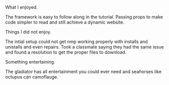 What I enjoyed.

The framework is easy to follow along in the tutorial. Passing props to make code simpler to read and still achieve a dynamic website. 

Things I did not enjoy. 

The intial setup could not get nmp working properly with installs and unistalls and even repairs. Took a classmate saying they had the same issue and found a resolution to get the proper files to download. 

Something entertaining.

The gladiator has all entertainment you could ever need and seahorses like octupus can camoflauge. 